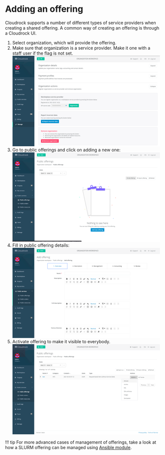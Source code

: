 # Adding an offering

Cloudrock supports a number of different types of service providers when creating a shared offering. A common way of
creating an offering is through a Cloudrock UI.

1. Select organization, which will provide the offering.
1. Make sure that organization is a service provider. Make it one with a staff user if the flag is not set.
    [![Register provider](img/provider-manage.png)](img/provider-manage.png)
1. Go to public offerings and click on adding a new one:
    [![Adding an offering](img/add-offering.png)](img/add-offering.png)
1. Fill in public offering details:
    [![Adding details](img/add-offering-details.png)](img/add-offering-details.png)
1. Activate offering to make it visible to everybody.
    [![Activate offering](img/activate-offering.png)](img/activate-offering.png)

!!! tip
    For more advanced cases of management of offerings, take a look at how a SLURM offering can be managed using
    [Ansible module](https://github.com/kubeworkz/ansible-cloudrock-module/blob/develop/cloudrock_batch_offering.py).
